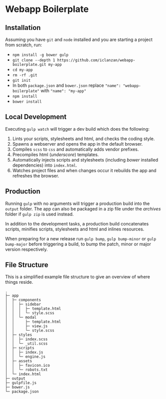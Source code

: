 # Webapp Boilerplate #

## Installation ##

Assuming you have `git` and `node` installed and you are starting a project from scratch, run:

+ `npm install -g bower gulp`
+ `git clone --depth 1 https://github.com/iclanzan/webapp-boilerplate.git my-app`
+ `cd my-app`
+ `rm -rf .git`
+ `git init`
+ In both `package.json` and `bower.json` replace `"name": "webapp-boilerplate"` with `"name": "my-app"`
+ `npm install`
+ `bower install`


## Local Development ##

Executing `gulp watch` will trigger a dev build which does the following:

1. Lints your scripts, stylesheets and html, and checks the coding style.
2. Spawns a webserver and opens the app in the default browser.
3. Compiles `scss` to `css` and automatically adds vendor prefixes.
4. Precompiles html (_underscore_) templates.
5. Automatically injects scripts and stylesheets (including _bower_ installed dependencies) into `index.html`.
6. Watches project files and when changes occur it rebuilds the app and refreshes the browser.


## Production ##

Running `gulp` with no arguments will trigger a production build into the `output` folder. The app can also be packaged in a zip file under the _archives_ folder if `gulp zip` is used instead.

In addition to the development tasks, a production build concatenates scripts, minifies scripts, stylesheets and html and inlines resources.

When preparing for a new release run `gulp bump`, `gulp bump-minor` or `gulp bump-major` before triggering a build, to bump the patch, minor or major version respectively.


## File Structure ##

This is a simplified example file structure to give an overview of where things reside.

```
.
├─ app
│  ├─ components
│  │  ├─ sidebar
│  │  │  ├─ template.html
│  │  │  └─ style.scss
│  │  └─ modal
│  │     ├─ template.html
│  │     ├─ view.js
│  │     └─ style.scss
│  ├─ styles
│  │  ├─ index.scss
│  │  └─ _util.scss
│  ├─ scripts
│  │  ├─ index.js
│  │  └─ engine.js
│  ├─ assets
│  │  ├─ favicon.ico
│  │  └─ robots.txt
│  └─ index.html
├─ output
├─ gulpfile.js
├─ bower.js
└─ package.json
```
